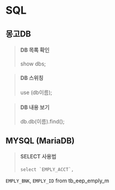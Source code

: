 # SQL

## 몽고DB
> #### DB 목록 확인
> show dbs;

> #### DB 스위칭
> use (db이름);

> #### DB 내용 보기
> db.db(이름).find();


## MYSQL (MariaDB)
> #### SELECT 사용법
> ```
> select `EMPLY_ACCT`,
`EMPLY_BNK`,
`EMPLY_ID`
from tb_eep_emply_m
> ```
